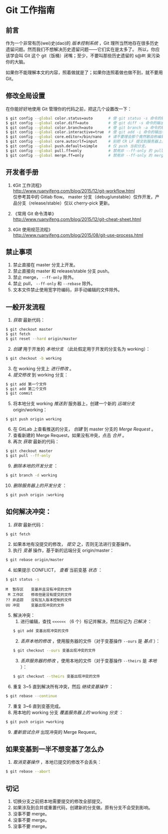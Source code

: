 # Git 工作指南

## 前言

作为一个非常有历(wei)史(dao)的 _版本控制系统_ ，Git 理所当然地存在很多历史遗留问题。然而我们不想解决历史遗留问题——它们实在是太多了。
所以，你应该学会叫 Git 这个 git（饭桶）闭嘴；至少，不要叫那些历史遗留的 s@#t 来污染你的大脑。

如果你不能理解本文的内容，照着做就是了；如果你连照着做也做不到，就不要用 Git。

## 修改全局设置

在你能好好地使用 Git 管理你的代码之前，把这几个设置改一下：  
```sh
$ git config --global color.status=auto       # 使 git status -s 命令的输出带有颜色。
$ git config --global color.diff=auto         # 使 git diff -s 命令的输出带有颜色。
$ git config --global color.branch=auto       # 使 git branch -a 命令的输出带有颜色。
$ git config --global color.interactive=true  # 使 git add -i 命令的输出带有颜色。
$ git config --global core.editor=/bin/nano   # 请不要理会那个竟然敢自称编辑器的叫 vi 的傻逼。
$ git config --global core.autocrlf=input     # 别把 CR LF 提交到服务器上。
$ git config --global push.default=simple     # 仅 push 当前分支。
$ git config --global pull.ff=only            # 禁用非 --ff-only 的 pull 操作。
$ git config --global merge.ff=only           # 禁用非 --ff-only 的 merge 操作。
```

## 开发者手册

1. 《Git 工作流程》  
<http://www.ruanyifeng.com/blog/2015/12/git-workflow.html>  
仅参考其中的 Gitlab flow。
master 分支（debug/unstable）仅作开发，产品分支（release/stable）仅以 cherry-pick 更新。

2. 《常用 Git 命令清单》  
<http://www.ruanyifeng.com/blog/2015/12/git-cheat-sheet.html>

3. 《Git 使用规范流程》  
<http://www.ruanyifeng.com/blog/2015/08/git-use-process.html>

## 禁止事项

1. 禁止直接在 master 分支上开发。
2. 禁止直接向 master 和 release/stable 分支 push。
3. 禁止 merge， `--ff-only` 除外。
4. 禁止 pull， `--ff-only` 和 `--rebase` 除外。
5. 文本文件禁止使用宽字符编码，非手动编辑的文件除外。

## 一般开发流程

1. _获取_ 最新代码：  
```sh
$ git checkout master
$ git fetch
$ git reset --hard origin/master
```
2. _创建_ 用于开发的 _本地分支_ （此处假定用于开发的分支名为 working）：  
```sh
$ git checkout -b working
```
3. 在 working 分支上 _进行修改_ 。  
4. _提交修改_ 到 working 分支：  
```sh
$ git add 第一个文件
$ git add 第二个文件
$ git commit
```
5. 将本地分支 working _推送到_ 服务器上，创建一个新的 _远端分支_ origin/working：  
```
$ git push origin working
```
6. 在 GitLab 上查看推送的分支， _创建_ 到 master 分支的 _Merge Request_ 。  
7. 查看新建的 Merge Request，如果没有冲突，点击 _合并_ 。  
8. 再次 _获取_ 最新的代码：  
```sh
$ git checkout master
$ git pull --ff-only
```
9. _删除本地的开发分支_ ：  
```sh
$ git branch -d working
```
10. _删除服务器上的开发分支_ ：  
```sh
$ git push origin :working
```

## 如何解决冲突：

1. _获取_ 最新代码：  
```sh
$ git fetch
```
2. 如果本地有没提交的修改， _提交_ 之，否则无法进行变基操作。  
3. 执行 _变基_ 操作，基于新的远端分支 origin/master：  
```sh
$ git rebase origin/master
```
4. 如果提示 CONFLICT， _查看_ 当前变基 _状态_ ：  
```sh
$ git status -s
```
```text
M  暂存区　　变基并且没有冲突的文件
 M 工作区　　修改但是没有提交的文件
?? 非追踪　　没有加入版本控制的文件
UU 冲突　　　变基出现冲突的文件
```
5. 解决冲突：  
    1. 进行编辑，查找 `<<<<<<` （6 个）标记并解决，然后标记为 _已解决_ ：  
    ```sh
    $ git add 变基出现冲突的文件
    ```
    2. _丢弃本地的修改_ ，使用服务器的文件（对于变基操作 `--ours` 是 _基点_ ）：  
    ```sh
    $ git checkout --ours 变基出现冲突的文件
    ```
    3. _丢弃服务器的修改_ ，使用本地的文件（对于变基操作 `--theirs` 是 _本地_ ）：  
    ```sh
    $ git checkout --theirs 变基出现冲突的文件
    ```
6. 重复 3~5 直到解决所有冲突，然后 _继续变基操作_ ：  
```sh
$ git rebase --continue
```
7. 重复 3~6 直到变基完成。  
8. 用本地的 working 分支 _覆盖服务器上的_ working _分支_ ：  
```sh
$ git push origin +working
```
9. _重新尝试合并_ 出现冲突的 Merge Request。  

## 如果变基到一半不想变基了怎么办

1. _取消变基操作_ ，本地已提交的修改不会丢失：  
```sh
$ git rebase --abort
```

## 切记

1. 切换分支之前把本地需要提交的修改全部提交。  
2. 如果涉及到合并或重置代码，创建新的分支做。原有分支不会受到影响。  
3. 没事不要 merge。  
4. 没事不要 merge。  
5. 没事不要 merge。  

